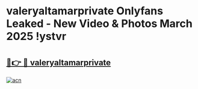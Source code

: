# valeryaltamarprivate Onlyfans Leaked - New Video & Photos March 2025 !ystvr

# <h2><a href="https://5f9uki.iuczelnia.edu.pl?title=valeryaltamarprivate&ref=ystvr">🔗👉 🔴 valeryaltamarprivate</a></h2>

[![acn](https://github.com/user-attachments/assets/0f9c940e-d8b0-45ae-aac7-cd30a18b3e1c)](https://5f9uki.iuczelnia.edu.pl?title=valeryaltamarprivate&ref=ystvr)

